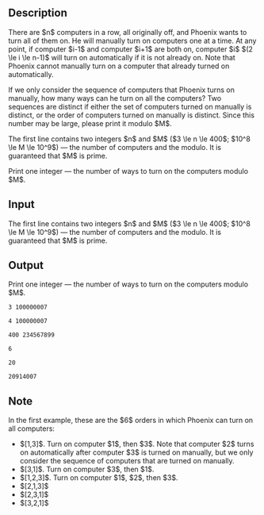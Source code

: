 ## Description

<div><p>There are $n$ computers in a row, all originally off, and Phoenix wants to turn all of them on. He will manually turn on computers one at a time. At any point, if computer $i-1$ and computer $i+1$ are both on, computer $i$ $(2 \le i \le n-1)$ will turn on automatically if it is not already on. Note that Phoenix cannot manually turn on a computer that already turned on automatically.</p><p>If we only consider the sequence of computers that Phoenix turns on manually, how many ways can he turn on all the computers? Two sequences are distinct if either the set of computers turned on manually is distinct, or the order of computers turned on manually is distinct. Since this number may be large, please print it modulo $M$.</p></div><div class="input-specification"><p>The first line contains two integers $n$ and $M$ ($3 \le n \le 400$; $10^8 \le M \le 10^9$)&nbsp;— the number of computers and the modulo. It is guaranteed that $M$ is prime.</p></div><div class="output-specification"><p>Print one integer&nbsp;— the number of ways to turn on the computers modulo $M$.</p></div>

## Input

<p>The first line contains two integers $n$ and $M$ ($3 \le n \le 400$; $10^8 \le M \le 10^9$)&nbsp;— the number of computers and the modulo. It is guaranteed that $M$ is prime.</p>

## Output

<p>Print one integer&nbsp;— the number of ways to turn on the computers modulo $M$.</p>





```input1
3 100000007
```




```input2
4 100000007
```




```input3
400 234567899
```




```output1
6
```




```output2
20
```




```output3
20914007
```



## Note

<p>In the first example, these are the $6$ orders in which Phoenix can turn on all computers: </p><ul> <li> $[1,3]$. Turn on computer $1$, then $3$. Note that computer $2$ turns on automatically after computer $3$ is turned on manually, but we only consider the sequence of computers that are turned on manually. </li><li> $[3,1]$. Turn on computer $3$, then $1$. </li><li> $[1,2,3]$. Turn on computer $1$, $2$, then $3$. </li><li> $[2,1,3]$ </li><li> $[2,3,1]$ </li><li> $[3,2,1]$ </li></ul>
